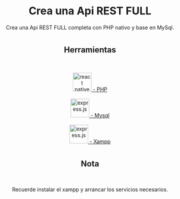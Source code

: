 <h1 align="center">Crea una Api REST FULL </h1>
<p align="center">
Crea una Api REST FULL completa con PHP nativo y base en MySql.
</p>
<h1></h1>
<h2 align="center">Herramientas</h2>
<br>
<p align="center">
  <a href="https://www.php.net/manual/es/intro-whatis.php" target="_blank" rel="" >
  <img src="https://www.php.net/favicon-196x196.png?v=2" alt="react native" width="50" height="50"/>
   - PHP</a>
  <br><br>
  <a href="https://www.mysql.com/" target="_blank" rel="express">
  <img src="https://labs.mysql.com/common/themes/sakila/favicon.ico" alt="express.js" width="50" height="50"/>
   - Mysql</a>
  <br><br>
  <a href="https://www.apachefriends.org/es/index.html" target="_blank" rel="express">
  <img src="https://www.apachefriends.org/images/favicon-18f9bd42.png" alt="express.js" width="50" height="50"/>
   - Xampp</a>
</p>
<h1></h1>
<h2 align="center">Nota</h2>
  <br>
  <p align="center">
    Recuerde instalar el xampp y arrancar los servicios necesarios.
  </p>
<h1></h1>
